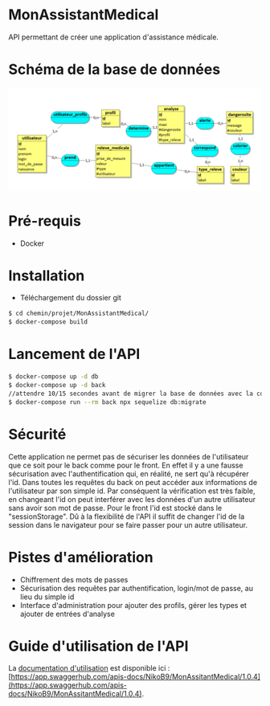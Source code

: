 # MonAssistantMedical

 API permettant de créer une application d'assistance médicale.

# Schéma de la base de données

![Alt text](ressources/MCD.PNG?raw=true "schéma bd")

# Pré-requis

* Docker

# Installation

* Téléchargement du dossier git
```bash
$ cd chemin/projet/MonAssistantMedical/
$ docker-compose build
```

# Lancement de l'API

```bash
$ docker-compose up -d db
$ docker-compose up -d back
//attendre 10/15 secondes avant de migrer la base de données avec la commande suivante
$ docker-compose run --rm back npx sequelize db:migrate
```

# Sécurité

Cette application ne permet pas de sécuriser les données de l'utilisateur que ce soit pour le back comme pour le front. En effet il y a une fausse sécurisation avec l'authentification qui, en réalité, ne sert qu'à récupérer l'id. Dans toutes les requêtes du back on peut accéder aux informations de l'utilisateur par son simple id. Par conséquent la vérification est très faible, en changeant l'id on peut interférer avec les données d'un autre utilisateur sans avoir son mot de passe. Pour le front l'id est stocké dans le "sessionStorage". Dû à la flexibilité de l'API il suffit de changer l'id de la session dans le navigateur pour se faire passer pour un autre utilisateur.

# Pistes d'amélioration

* Chiffrement des mots de passes
* Sécurisation des requêtes par authentification, login/mot de passe, au lieu du simple id
* Interface d'administration pour ajouter des profils, gérer les types et ajouter de entrées d'analyse

# Guide d'utilisation de l'API

La [documentation d'utilisation](https://app.swaggerhub.com/apis-docs/NikoB9/MonAssitantMedical/1.0.4 "documentation") est disponible ici : [https://app.swaggerhub.com/apis-docs/NikoB9/MonAssitantMedical/1.0.4](https://app.swaggerhub.com/apis-docs/NikoB9/MonAssitantMedical/1.0.4).
